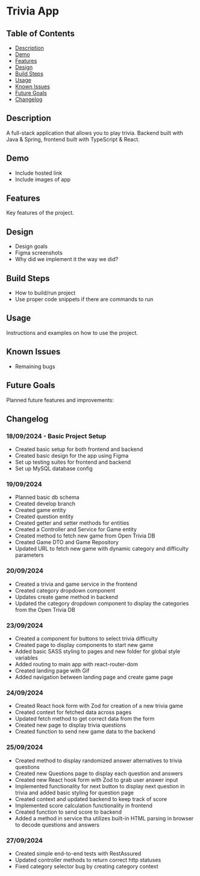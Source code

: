 # Trivia App

## Table of Contents

- [Description](#description)
- [Demo](#demo)
- [Features](#features)
- [Design](#design)
- [Build Steps](#build-steps)
- [Usage](#usage)
- [Known Issues](#known-issues)
- [Future Goals](#future-goals)
- [Changelog](#changelog)

## Description

A full-stack application that allows you to play trivia. Backend built with Java & Spring, frontend built with TypeScript & React.

## Demo

- Include hosted link
- Include images of app

## Features

Key features of the project.

## Design

- Design goals
- Figma screenshots
- Why did we implement it the way we did?

## Build Steps

- How to build/run project
- Use proper code snippets if there are commands to run

## Usage

Instructions and examples on how to use the project.

## Known Issues

- Remaining bugs

## Future Goals

Planned future features and improvements:

## Changelog

### 18/09/2024 - Basic Project Setup

- Created basic setup for both frontend and backend
- Created basic design for the app using Figma
- Set up testing suites for frontend and backend
- Set up MySQL database config

### 19/09/2024

- Planned basic db schema
- Created develop branch
- Created game entity
- Created question entity
- Created getter and setter methods for entities
- Created a Controller and Service for Game entity
- Created method to fetch new game from Open Trivia DB
- Created Game DTO and Game Repository
- Updated URL to fetch new game with dynamic category and difficulty parameters

### 20/09/2024

- Created a trivia and game service in the frontend
- Created category dropdown component
- Updates create game method in backend
- Updated the category dropdown component to display the categories from the Open Trivia DB


### 23/09/2024

- Created a component for buttons to select trivia difficulty
- Created page to display components to start new game
- Added basic SASS styling to pages and new folder for global style variables
- Added routing to main app with react-router-dom
- Created landing page with Gif
- Added navigation between landing page and create game page

### 24/09/2024

- Created React hook form with Zod for creation of a new trivia game
- Created context for fetched data across pages
- Updated fetch method to get correct data from the form
- Created new page to display trivia questions
- Created function to send new game data to the backend


### 25/09/2024

- Created method to display randomized answer alternatives to trivia questions
- Created new Questions page to display each question and answers
- Created new React hook form with Zod to grab user answer input
- Implemented functionality for next button to display next question in trivia and added basic styling for question page
- Created context and updated backend to keep track of score
- Implemented score calculation functionality in frontend
- Created function to send score to backend
- Added a method in service tha utilizes built-in HTML parsing in browser to decode questions and answers

### 27/09/2024

- Created simple end-to-end tests with RestAssured
- Updated controller methods to return correct http statuses
- Fixed category selector bug by creating category context